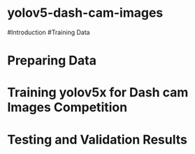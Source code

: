 # yolov5-dash-cam-images
#Introduction
#Training Data
# Preparing Data
# Training yolov5x for Dash cam Images Competition
# Testing and Validation Results
